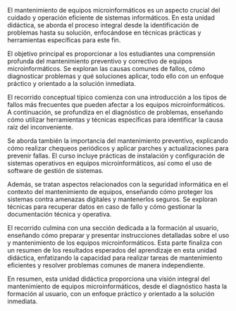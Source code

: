 El mantenimiento de equipos microinformáticos es un aspecto crucial del cuidado y operación eficiente de sistemas informáticos. En esta unidad didáctica, se aborda el proceso integral desde la identificación de problemas hasta su solución, enfocándose en técnicas prácticas y herramientas específicas para este fin.

El objetivo principal es proporcionar a los estudiantes una comprensión profunda del mantenimiento preventivo y correctivo de equipos microinformáticos. Se exploran las causas comunes de fallos, cómo diagnosticar problemas y qué soluciones aplicar, todo ello con un enfoque práctico y orientado a la solución inmediata.

El recorrido conceptual típico comienza con una introducción a los tipos de fallos más frecuentes que pueden afectar a los equipos microinformáticos. A continuación, se profundiza en el diagnóstico de problemas, enseñando cómo utilizar herramientas y técnicas específicas para identificar la causa raíz del inconveniente.

Se aborda también la importancia del mantenimiento preventivo, explicando cómo realizar chequeos periódicos y aplicar parches y actualizaciones para prevenir fallas. El curso incluye prácticas de instalación y configuración de sistemas operativos en equipos microinformáticos, así como el uso de software de gestión de sistemas.

Además, se tratan aspectos relacionados con la seguridad informática en el contexto del mantenimiento de equipos, enseñando cómo proteger los sistemas contra amenazas digitales y mantenerlos seguros. Se exploran técnicas para recuperar datos en caso de fallo y cómo gestionar la documentación técnica y operativa.

El recorrido culmina con una sección dedicada a la formación al usuario, enseñando cómo preparar y presentar instrucciones detalladas sobre el uso y mantenimiento de los equipos microinformáticos. Esta parte finaliza con un resumen de los resultados esperados del aprendizaje en esta unidad didáctica, enfatizando la capacidad para realizar tareas de mantenimiento eficientes y resolver problemas comunes de manera independiente.

En resumen, esta unidad didáctica proporciona una visión integral del mantenimiento de equipos microinformáticos, desde el diagnóstico hasta la formación al usuario, con un enfoque práctico y orientado a la solución inmediata.
